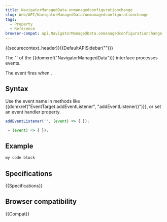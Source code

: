 ```yaml
---
title: NavigatorManagedData.onmanagedconfigurationchange
slug: Web/API/NavigatorManagedData/onmanagedconfigurationchange
tags:
  - Property
  - Reference
browser-compat: api.NavigatorManagedData.onmanagedconfigurationchange
---
```

{{securecontext_header}}{{DefaultAPISidebar("")}}

The **``** of the {{domxref("NavigatorManagedData")}} interface processes  events.

The  event fires when .

## Syntax

Use the event name in methods like {{domxref("EventTarget.addEventListener", "addEventListener()")}}, or set an event handler property.

```js
addEventListener('', (event) => { });

 = (event) => { });
```

## Example

```js
my code block
```

## Specifications

{{Specifications}}

## Browser compatibility

{{Compat}}

